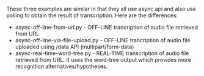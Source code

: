 These three examples are similar in that they all use async api and also use polling to obtain the result of transcription. Here are the differences: 
* async-off-line-from-url.py - OFF-LINE trancription of audio file retrieved from URL
* async-off-line-via-file-upload.py - OFF-LINE trancription of audio file uploaded using /data API (multipart/form-data)
* async-real-time-word-tree.py - REAL-TIME transcription of audio file retrieved from URL. It uses the word-tree output which provides more recognition alternatives/hypotheses.
